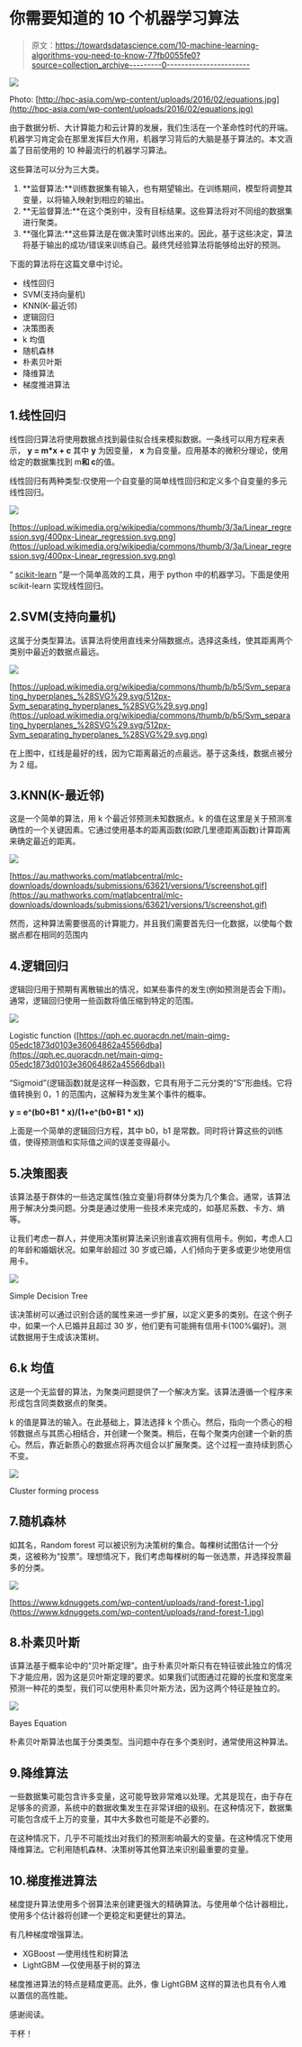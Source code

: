 # 你需要知道的 10 个机器学习算法

> 原文：<https://towardsdatascience.com/10-machine-learning-algorithms-you-need-to-know-77fb0055fe0?source=collection_archive---------0----------------------->

![](img/d75c3781252c2c9a6371c4556f401770.png)

Photo: [http://hpc-asia.com/wp-content/uploads/2016/02/equations.jpg](http://hpc-asia.com/wp-content/uploads/2016/02/equations.jpg)

由于数据分析、大计算能力和云计算的发展，我们生活在一个革命性时代的开端。机器学习肯定会在那里发挥巨大作用，机器学习背后的大脑是基于算法的。本文涵盖了目前使用的 10 种最流行的机器学习算法。

这些算法可以分为三大类。

1.  **监督算法:**训练数据集有输入，也有期望输出。在训练期间，模型将调整其变量，以将输入映射到相应的输出。
2.  **无监督算法:**在这个类别中，没有目标结果。这些算法将对不同组的数据集进行聚类。
3.  **强化算法:**这些算法是在做决策时训练出来的。因此，基于这些决定，算法将基于输出的成功/错误来训练自己。最终凭经验算法将能够给出好的预测。

下面的算法将在这篇文章中讨论。

*   线性回归
*   SVM(支持向量机)
*   KNN(K-最近邻)
*   逻辑回归
*   决策图表
*   k 均值
*   随机森林
*   朴素贝叶斯
*   降维算法
*   梯度推进算法

## 1.线性回归

线性回归算法将使用数据点找到最佳拟合线来模拟数据。一条线可以用方程来表示， **y = m*x + c** 其中 **y** 为因变量， **x** 为自变量。应用基本的微积分理论，使用给定的数据集找到 m**和 c**的值。

线性回归有两种类型:仅使用一个自变量的简单线性回归和定义多个自变量的多元线性回归。

![](img/27eec70e65702479743f55036b6002bb.png)

[https://upload.wikimedia.org/wikipedia/commons/thumb/3/3a/Linear_regression.svg/400px-Linear_regression.svg.png](https://upload.wikimedia.org/wikipedia/commons/thumb/3/3a/Linear_regression.svg/400px-Linear_regression.svg.png)

“ [scikit-learn](http://scikit-learn.org/) ”是一个简单高效的工具，用于 python 中的机器学习。下面是使用 scikit-learn 实现线性回归。

## 2.SVM(支持向量机)

这属于分类型算法。该算法将使用直线来分隔数据点。选择这条线，使其距离两个类别中最近的数据点最远。

![](img/86d6088c19d0e73c069d31608eeaa598.png)

[https://upload.wikimedia.org/wikipedia/commons/thumb/b/b5/Svm_separating_hyperplanes_%28SVG%29.svg/512px-Svm_separating_hyperplanes_%28SVG%29.svg.png](https://upload.wikimedia.org/wikipedia/commons/thumb/b/b5/Svm_separating_hyperplanes_%28SVG%29.svg/512px-Svm_separating_hyperplanes_%28SVG%29.svg.png)

在上图中，红线是最好的线，因为它距离最近的点最远。基于这条线，数据点被分为 2 组。

## 3.KNN(K-最近邻)

这是一个简单的算法，用 k 个最近邻预测未知数据点。k 的值在这里是关于预测准确性的一个关键因素。它通过使用基本的距离函数(如欧几里德距离函数)计算距离来确定最近的距离。

![](img/9cced52f0a464f80770392765f57610c.png)

[https://au.mathworks.com/matlabcentral/mlc-downloads/downloads/submissions/63621/versions/1/screenshot.gif](https://au.mathworks.com/matlabcentral/mlc-downloads/downloads/submissions/63621/versions/1/screenshot.gif)

然而，这种算法需要很高的计算能力，并且我们需要首先归一化数据，以使每个数据点都在相同的范围内

## 4.逻辑回归

逻辑回归用于预期有离散输出的情况，如某些事件的发生(例如预测是否会下雨)。通常，逻辑回归使用一些函数将值压缩到特定的范围。

![](img/33ec173bd850b9ba87755e1f36a42dca.png)

Logistic function ([https://qph.ec.quoracdn.net/main-qimg-05edc1873d0103e36064862a45566dba](https://qph.ec.quoracdn.net/main-qimg-05edc1873d0103e36064862a45566dba))

“Sigmoid”(逻辑函数)就是这样一种函数，它具有用于二元分类的“S”形曲线。它将值转换到 0，1 的范围内，这解释为发生某个事件的概率。

**y = e^(b0+B1 * x)/(1+e^(b0+B1 * x))**

上面是一个简单的逻辑回归方程，其中 b0，b1 是常数。同时将计算这些的训练值，使得预测值和实际值之间的误差变得最小。

## 5.决策图表

该算法基于群体的一些选定属性(独立变量)将群体分类为几个集合。通常，该算法用于解决分类问题。分类是通过使用一些技术来完成的，如基尼系数、卡方、熵等。

让我们考虑一群人，并使用决策树算法来识别谁喜欢拥有信用卡。例如，考虑人口的年龄和婚姻状况。如果年龄超过 30 岁或已婚，人们倾向于更多或更少地使用信用卡。

![](img/65700cacb6df15f95958936e34b707eb.png)

Simple Decision Tree

该决策树可以通过识别合适的属性来进一步扩展，以定义更多的类别。在这个例子中，如果一个人已婚并且超过 30 岁，他们更有可能拥有信用卡(100%偏好)。测试数据用于生成该决策树。

## 6.k 均值

这是一个无监督的算法，为聚类问题提供了一个解决方案。该算法遵循一个程序来形成包含同类数据点的聚类。

k 的值是算法的输入。在此基础上，算法选择 k 个质心。然后，指向一个质心的相邻数据点与其质心相结合，并创建一个聚类。稍后，在每个聚类内创建一个新的质心。然后，靠近新质心的数据点将再次组合以扩展聚类。这个过程一直持续到质心不变。

![](img/5452eb4271e94faff61a0a654abd414e.png)

Cluster forming process

## 7.随机森林

如其名，Random forest 可以被识别为决策树的集合。每棵树试图估计一个分类，这被称为“投票”。理想情况下，我们考虑每棵树的每一张选票，并选择投票最多的分类。

![](img/0e16d7f7003962e7abda9dae3ea8402d.png)

[https://www.kdnuggets.com/wp-content/uploads/rand-forest-1.jpg](https://www.kdnuggets.com/wp-content/uploads/rand-forest-1.jpg)

## 8.朴素贝叶斯

该算法基于概率论中的“贝叶斯定理”。由于朴素贝叶斯只有在特征彼此独立的情况下才能应用，因为这是贝叶斯定理的要求。如果我们试图通过花瓣的长度和宽度来预测一种花的类型，我们可以使用朴素贝叶斯方法，因为这两个特征是独立的。

![](img/82d161df08740237dde34d69620e2509.png)

Bayes Equation

朴素贝叶斯算法也属于分类类型。当问题中存在多个类别时，通常使用这种算法。

## 9.降维算法

一些数据集可能包含许多变量，这可能导致非常难以处理。尤其是现在，由于存在足够多的资源，系统中的数据收集发生在非常详细的级别。在这种情况下，数据集可能包含成千上万的变量，其中大多数也可能是不必要的。

在这种情况下，几乎不可能找出对我们的预测影响最大的变量。在这种情况下使用降维算法。它利用随机森林、决策树等其他算法来识别最重要的变量。

## 10.梯度推进算法

梯度提升算法使用多个弱算法来创建更强大的精确算法。与使用单个估计器相比，使用多个估计器将创建一个更稳定和更健壮的算法。

有几种梯度增强算法。

*   XGBoost —使用线性和树算法
*   LightGBM —仅使用基于树的算法

梯度推进算法的特点是精度更高。此外，像 LightGBM 这样的算法也具有令人难以置信的高性能。

感谢阅读。

干杯！